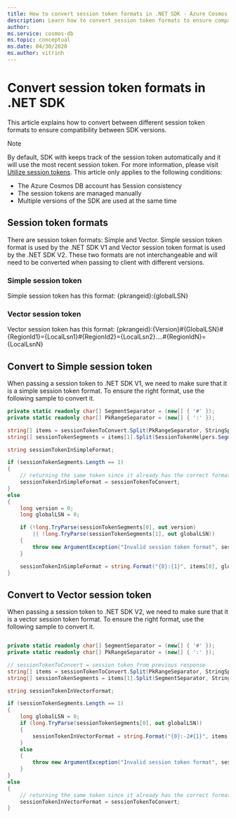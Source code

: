 ```yaml
---
title: How to convert session token formats in .NET SDK - Azure Cosmos DB
description: Learn how to convert session token formats to ensure compatibilities between different .NET SDK versions
author: 
ms.service: cosmos-db
ms.topic: conceptual
ms.date: 04/30/2020
ms.author: vitrinh
---
```


# Convert session token formats in .NET SDK

This article explains how to convert between different session token formats to ensure compatibility between SDK versions.
> [!NOTE]
> By default, SDK with keeps track of the session token automatically and it will use the most recent session token.  For more information, please visit [Utilize session tokens](https://docs.microsoft.com/en-us/azure/cosmos-db/how-to-manage-consistency#utilize-session-tokens). This article only applies to the following conditions:
> * The Azure Cosmos DB account has Session consistency
> * The session tokens are managed manually
> * Multiple versions of the SDK are used at the same time

## Session token formats

There are session token formats: Simple and Vector.  Simple session token format is used by the .NET SDK V1 and Vector session token format is used by the .NET SDK V2.  These two formats are not interchangeable and will need to be converted when passing to client with different versions.

### Simple session token

Simple session token has this format: {pkrangeid}:{globalLSN}

### Vector session token

Vector session token has this format: {pkrangeid}:{Version}#{GlobalLSN}#{RegionId1}={LocalLsn1}#{RegionId2}={LocalLsn2}....#{RegionIdN}={LocalLsnN}

## Convert to Simple session token

When passing a session token to .NET SDK V1, we need to make sure that it is a simple session token format.  To ensure the right format, use the following sample to convert it.

```csharp
private static readonly char[] SegmentSeparator = (new[] { '#' });
private static readonly char[] PkRangeSeparator = (new[] { ':' });

string[] items = sessionTokenToConvert.Split(PkRangeSeparator, StringSplitOptions.RemoveEmptyEntries);
string[] sessionTokenSegments = items[1].Split(SessionTokenHelpers.SegmentSeparator, StringSplitOptions.RemoveEmptyEntries);

string sessionTokenInSimpleFormat;

if (sessionTokenSegments.Length == 1)
{
    // returning the same token since it already has the correct format
    sessionTokenInSimpleFormat = sessionTokenToConvert;
}
else
{
    long version = 0;
    long globalLSN = 0;

    if (!long.TryParse(sessionTokenSegments[0], out version)
        || !long.TryParse(sessionTokenSegments[1], out globalLSN))
    {
        throw new ArgumentException("Invalid session token format", sessionTokenToConvert);
    }

    sessionTokenInSimpleFormat = string.Format("{0}:{1}", items[0], globalLSN);
}
```

## Convert to Vector session token

When passing a session token to .NET SDK V2, we need to make sure that it is a vector session token format.  To ensure the right format, use the following sample to convert it.

```csharp

private static readonly char[] SegmentSeparator = (new[] { '#' });
private static readonly char[] PkRangeSeparator = (new[] { ':' });

// sessionTokenToConvert = session token from previous response
string[] items = sessionTokenToConvert.Split(PkRangeSeparator, StringSplitOptions.RemoveEmptyEntries);
string[] sessionTokenSegments = items[1].Split(SegmentSeparator, StringSplitOptions.RemoveEmptyEntries);

string sessionTokenInVectorFormat;

if (sessionTokenSegments.Length == 1)
{
    long globalLSN = 0;
    if (long.TryParse(sessionTokenSegments[0], out globalLSN))
    {
        sessionTokenInVectorFormat = string.Format("{0}:-2#{1}", items[0], globalLSN);
    }
    else
    {
        throw new ArgumentException("Invalid session token format", sessionTokenToConvert);
    }
}
else
{
    // returning the same token since it already has the correct format
    sessionTokenInVectorFormat = sessionTokenToConvert;
}
```
